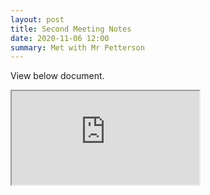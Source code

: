 ```yaml
---
layout: post
title: Second Meeting Notes
date: 2020-11-06 12:00
summary: Met with Mr Petterson
---
```


View below document.

<iframe src="https://docs.google.com/document/d/e/2PACX-1vSYUag1Tx3kbVMnIeT79rXdFkR2uroO-PNFrnxbFMs2uAAQJcIEQCv-xH7yGkZ4Vw6Il-kVhM_XyIgm/pub?embedded=true"></iframe>

